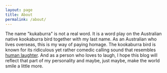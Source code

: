 ```yaml
---
layout: page
title: About
permalink: /about/
---
```

The name "kukaburra" is not a real word. It is a word play on the Australian native kookaburra bird together with my last name. As an Australian who lives overseas, this is my way of paying homage. The kookaburra bird is known for its ridiculous yet rather comedic calling sound that resembles [human laughter](https://www.youtube.com/watch?v=S0ZbykXlg6Q). And as a person who loves to laugh, I hope this blog will reflect that part of my personality and maybe, just maybe, make the world smile a little more. 
